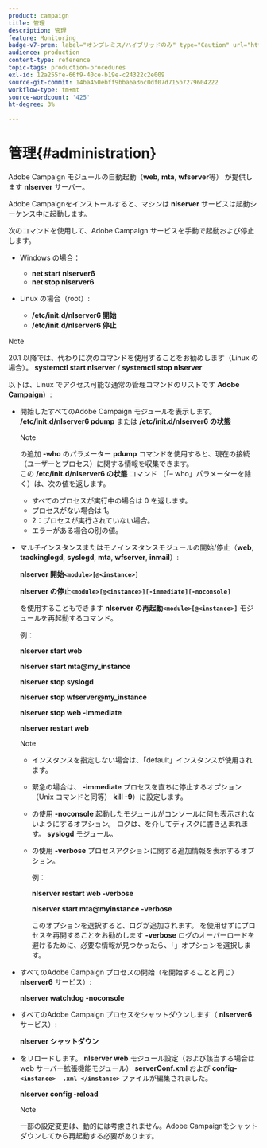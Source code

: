 ```yaml
---
product: campaign
title: 管理
description: 管理
feature: Monitoring
badge-v7-prem: label="オンプレミス/ハイブリッドのみ" type="Caution" url="https://experienceleague.adobe.com/docs/campaign-classic/using/installing-campaign-classic/architecture-and-hosting-models/hosting-models-lp/hosting-models.html?lang=ja" tooltip="オンプレミスデプロイメントとハイブリッドデプロイメントにのみ適用されます"
audience: production
content-type: reference
topic-tags: production-procedures
exl-id: 12a255fe-66f9-40ce-b19e-c24322c2e009
source-git-commit: 14ba450ebff9bba6a36c0df07d715b7279604222
workflow-type: tm+mt
source-wordcount: '425'
ht-degree: 3%

---
```


# 管理{#administration}



Adobe Campaign モジュールの自動起動（**web**, **mta**, **wfserver**&#x200B;等） が提供します **nlserver** サーバー。

Adobe Campaignをインストールすると、マシンは **nlserver** サービスは起動シーケンス中に起動します。

次のコマンドを使用して、Adobe Campaign サービスを手動で起動および停止します。

* Windows の場合：

   * **net start nlserver6**
   * **net stop nlserver6**

* Linux の場合（root）:

   * **/etc/init.d/nlserver6 開始**
   * **/etc/init.d/nlserver6 停止**

>[!NOTE]
>
>20.1 以降では、代わりに次のコマンドを使用することをお勧めします（Linux の場合）。 **systemctl start nlserver** / **systemctl stop nlserver**

以下は、Linux でアクセス可能な通常の管理コマンドのリストです **Adobe Campaign**）:

* 開始したすべてのAdobe Campaign モジュールを表示します。 **/etc/init.d/nlserver6 pdump** または **/etc/init.d/nlserver6 の状態**

  >[!NOTE]
  >
  >の追加 **-who** のパラメーター **pdump** コマンドを使用すると、現在の接続（ユーザーとプロセス）に関する情報を収集できます。\
  >この **/etc/init.d/nlserver6 の状態** コマンド （「– who」パラメーターを除く）は、次の値を返します。
  >
  >    * すべてのプロセスが実行中の場合は 0 を返します。
  >    * プロセスがない場合は 1。
  >    * 2：プロセスが実行されていない場合。
  >    * エラーがある場合の別の値。
  >

* マルチインスタンスまたはモノインスタンスモジュールの開始/停止（**web**, **trackinglogd**, **syslogd**, **mta**, **wfserver**, **inmail**）:

  **nlserver 開始`<module>[@<instance>]`**

  **nlserver の停止`<module>[@<instance>][-immediate][-noconsole]`**

  を使用することもできます **nlserver の再起動`<module>[@<instance>]`** モジュールを再起動するコマンド。

  例：

  **nlserver start web**

  **nlserver start mta@my_instance**

  **nlserver stop syslogd**

  **nlserver stop wfserver@my_instance**

  **nlserver stop web -immediate**

  **nlserver restart web**

  >[!NOTE]
  >
  >* インスタンスを指定しない場合は、「default」インスタンスが使用されます。
  >* 緊急の場合は、 **-immediate** プロセスを直ちに停止するオプション （Unix コマンドと同等） **kill -9**）に設定します。
  >* の使用 **-noconsole** 起動したモジュールがコンソールに何も表示されないようにするオプション。 ログは、を介してディスクに書き込まれます。 **syslogd** モジュール。
  >* の使用 **-verbose** プロセスアクションに関する追加情報を表示するオプション。
  >
  >   例：
  >
  >   **nlserver restart web -verbose**
  >
  >   **nlserver start mta@myinstance -verbose**
  >
  >   このオプションを選択すると、ログが追加されます。 を使用せずにプロセスを再開することをお勧めします **-verbose** ログのオーバーロードを避けるために、必要な情報が見つかったら、「」オプションを選択します。

* すべてのAdobe Campaign プロセスの開始（を開始することと同じ） **nlserver6** サービス）:

  **nlserver watchdog -noconsole**

* すべてのAdobe Campaign プロセスをシャットダウンします（ **nlserver6** サービス）:

  **nlserver シャットダウン**

* をリロードします。 **nlserver web** モジュール設定（および該当する場合は web サーバー拡張機能モジュール） **serverConf.xml** および **config-`<instance>  .xml </instance>`** ファイルが編集されました。

  **nlserver config -reload**

  >[!NOTE]
  >
  >一部の設定変更は、動的には考慮されません。Adobe Campaignをシャットダウンしてから再起動する必要があります。
